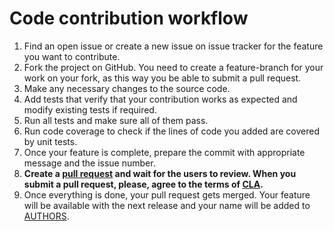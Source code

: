 # Code contribution workflow

1.	Find an open issue or create a new issue on issue tracker for the feature you want to contribute.
2.	Fork the project on GitHub. You need to create a feature-branch for your work on your fork,
as this way you be able to submit a pull request.
3.	Make any necessary changes to the source code.
4.	Add tests that verify that your contribution works as expected and modify existing tests if required.
5.	Run all tests and make sure all of them pass.
6.	Run code coverage to check if the lines of code you added are covered by unit tests.
7.	Once your feature is complete, prepare the commit with appropriate message and the issue number.
8.	**Create a [pull request](https://docs.github.com/en/pull-requests/collaborating-with-pull-requests/proposing-changes-to-your-work-with-pull-requests/about-pull-requests)
and wait for the users to review. When you submit a pull request, please, agree to the terms of [CLA](CLA.md).**
9.	Once everything is done, your pull request gets merged. Your feature will be available with the next release
and your name will be added to [AUTHORS](AUTHORS).
